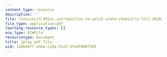```yaml
---
content_type: resource
description: ''
file: /courses/3-091sc-introduction-to-solid-state-chemistry-fall-2010/1abbe4ffe5bac2da512337e4f0087565_giPLtjL0Mnc.pdf
file_type: application/pdf
learning_resource_types: []
ocw_type: OCWFile
resourcetype: Document
title: 3play pdf file
uid: 1abbe4ff-e5ba-c2da-5123-37e4f0087565
---
```

